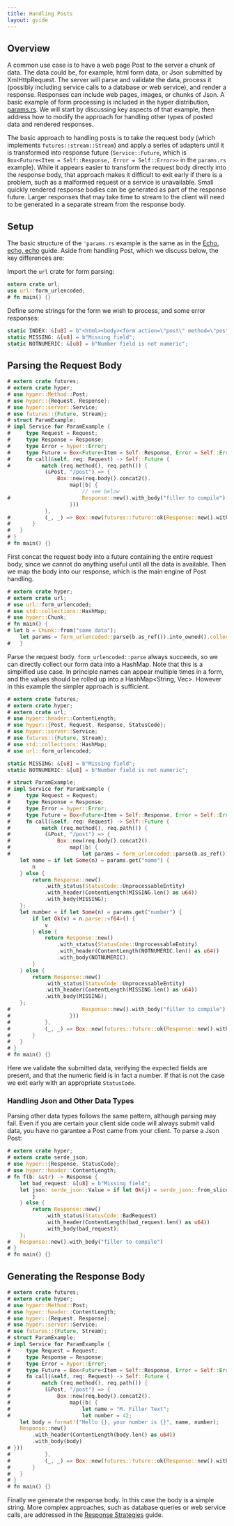 ```yaml
---
title: Handling Posts
layout: guide
---
```


## Overview

A common use case is to have a web page Post to the server a chunk of
data. The data could be, for example, html form data, or Json
submitted by XmlHttpRequest. The server will parse and validate the
data, process it (possibly including service calls to a database or
web service), and render a response. Responses can include web pages,
images, or chunks of Json. A basic example of form processing is
included in the hyper distribution,
[params.rs](https://github.com/hyperium/hyper/blob/master/examples/params.rs). We
will start by discussing key aspects of that example, then address how
to modify the approach for handling other types of posted data and
rendered responses.

The basic approach to handling posts is to take the request body
(which implements `futures::stream::Stream`) and apply a series of
adapters until it is transformed into response future
(`Service::Future`, which is `Box<Future<Item = Self::Response, Error
= Self::Error>>` in the `params.rs` example). While it appears easier
to transform the request body directly into the response body, that
approach makes it difficult to exit early if there is a problem, such
as a malformed request or a service is unavailable. Small quickly
rendered response bodies can be generated as part of the response
future. Larger responses that may take time to stream to the client
will need to be generated in a separate stream from the response body.

## Setup

The basic structure of the `'params.rs` example is the same as in the
[Echo, echo, echo](./echo) guide. Aside from handling Post, which we
discuss below, the key differences are:

Import the `url` crate for form parsing:

```rust
extern crate url;
use url::form_urlencoded;
# fn main() {}
```

Define some strings for the form we wish to process, and some error
responses:

```rust
static INDEX: &[u8] = b"<html><body><form action=\"post\" method=\"post\">Name: <input type=\"text\" name=\"name\"><br>Number: <input type=\"text\" name=\"number\"><br><input type=\"submit\"></body></html>";
static MISSING: &[u8] = b"Missing field";
static NOTNUMERIC: &[u8] = b"Number field is not numeric";
```

## Parsing the Request Body

```rust
# extern crate futures;
# extern crate hyper;
# use hyper::Method::Post;
# use hyper::{Request, Response};
# use hyper::server::Service;
# use futures::{Future, Stream};
# struct ParamExample;
# impl Service for ParamExample {
#     type Request = Request;
#     type Response = Response;
#     type Error = hyper::Error;
#     type Future = Box<Future<Item = Self::Response, Error = Self::Error>>;
#     fn call(&self, req: Request) -> Self::Future {
#          match (req.method(), req.path()) {
		    (&Post, "/post") => {
			    Box::new(req.body().concat2().
				    map(|b| {
					    // see below
#					    Response::new().with_body("filler to compile")
				    }))
	        },
#			(_, _) => Box::new(futures::future::ok(Response::new().with_body("filler to compile")))
# 	    }
# 	}
# }
# fn main() {}
```

First concat the request body into a future containing the entire
request body, since we cannot do anything useful until all the data is
available. Then we map the body into our response, which is the main
engine of Post handling.


```rust
# extern crate hyper;
# extern crate url;
# use url::form_urlencoded;
# use std::collections::HashMap;
# use hyper::Chunk;
# fn main() {
# let b = Chunk::from("some data");
    let params = form_urlencoded::parse(b.as_ref()).into_owned().collect::<HashMap<String, String>>();
#	}
```

Parse the request body. `form_urlencoded::parse` always succeeds, so
we can directly collect our form data into a HashMap. Note that this
is a simplified use case. In principle names can appear multiple times
in a form, and the values should be rolled up into a HashMap<String,
Vec<String>>. However in this example the simpler approach is
sufficient.


```rust
# extern crate futures;
# extern crate hyper;
# extern crate url;
# use hyper::header::ContentLength;
# use hyper::{Post, Request, Response, StatusCode};
# use hyper::server::Service;
# use futures::{Future, Stream};
# use std::collections::HashMap;
# use url::form_urlencoded;

static MISSING: &[u8] = b"Missing field";
static NOTNUMERIC: &[u8] = b"Number field is not numeric";

# struct ParamExample;
# impl Service for ParamExample {
#     type Request = Request;
#     type Response = Response;
#     type Error = hyper::Error;
#     type Future = Box<Future<Item = Self::Response, Error = Self::Error>>;
#     fn call(&self, req: Request) -> Self::Future {
#          match (req.method(), req.path()) {
#		    (&Post, "/post") => {
#			    Box::new(req.body().concat2().
#				    map(|b| {
#                       let params = form_urlencoded::parse(b.as_ref()).into_owned().collect::<HashMap<String, String>>();
    let name = if let Some(n) = params.get("name") {
        n
    } else {
        return Response::new()
            .with_status(StatusCode::UnprocessableEntity)
            .with_header(ContentLength(MISSING.len() as u64))
            .with_body(MISSING);
    };
    let number = if let Some(n) = params.get("number") {
        if let Ok(v) = n.parse::<f64>() {
            v
        } else {
            return Response::new()
                .with_status(StatusCode::UnprocessableEntity)
                .with_header(ContentLength(NOTNUMERIC.len() as u64))
                .with_body(NOTNUMERIC);
        }
    } else {
        return Response::new()
            .with_status(StatusCode::UnprocessableEntity)
            .with_header(ContentLength(MISSING.len() as u64))
            .with_body(MISSING);
    };
#					    Response::new().with_body("filler to compile")
#				    }))
#	        },
#			(_, _) => Box::new(futures::future::ok(Response::new().with_body("filler to compile")))
# 	    }
# 	}
# }
# fn main() {}
```

Here we validate the submitted data, verifying the expected fields are
present, and that the numeric field is in fact a number. If that is
not the case we exit early with an appropriate `StatusCode`.

### Handling Json and Other Data Types

Parsing other data types follows the same pattern, although parsing
may fail. Even if you are certain your client side code will always
submit valid data, you have no garantee a Post came from your
client. To parse a Json Post:

```rust
# extern crate hyper;
# extern crate serde_json;
# use hyper::{Response, StatusCode};
# use hyper::header::ContentLength;
# fn f(b: &str) -> Response {
    let bad_request: &[u8] = b"Missing field";
    let json: serde_json::Value = if let Ok(j) = serde_json::from_slice(b.as_ref()) {
	    j
    } else {
        return Response::new()
            .with_status(StatusCode::BadRequest)
            .with_header(ContentLength(bad_request.len() as u64))
            .with_body(bad_request);
	};
# 	Response::new().with_body("filler to compile")
# }
# fn main() {}
```

## Generating the Response Body

```rust
# extern crate futures;
# extern crate hyper;
# use hyper::Method::Post;
# use hyper::header::ContentLength;
# use hyper::{Request, Response};
# use hyper::server::Service;
# use futures::{Future, Stream};
# struct ParamExample;
# impl Service for ParamExample {
#     type Request = Request;
#     type Response = Response;
#     type Error = hyper::Error;
#     type Future = Box<Future<Item = Self::Response, Error = Self::Error>>;
#     fn call(&self, req: Request) -> Self::Future {
#          match (req.method(), req.path()) {
#		    (&Post, "/post") => {
#			    Box::new(req.body().concat2().
#				    map(|b| {
#					    let name = "M. Filler Text";
#                       let number = 42;
    let body = format!("Hello {}, your number is {}", name, number);
    Response::new()
        .with_header(ContentLength(body.len() as u64))
        .with_body(body)
# }))
#	        },
#			(_, _) => Box::new(futures::future::ok(Response::new().with_body("filler to compile")))
# 	    }
# 	}
# }
# fn main() {}
```

Finally we generate the response body. In this case the body is a
simple string. More complex approaches, such as database queries or
web service calls, are addressed in the [Response
Strategies](./response_strategies) guide.

